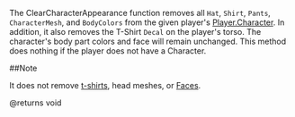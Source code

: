 The ClearCharacterAppearance function removes all `Hat`, `Shirt`, `Pants`, `CharacterMesh`, and `BodyColors` from the given player's [Player.Character](https://developer.roblox.com/api-reference/property/Player/Character). In addition, it also removes the T-Shirt `Decal` on the player's torso. The character's body part colors and face will remain unchanged. This method does nothing if the player does not have a Character.

##Note

It does not remove [t-shirts](https://developer.roblox.com/api-reference/class/ShirtGraphic), head meshes, or [Faces][1].

[1]: https://developer.roblox.com/api-reference/datatype/Faces
@returns void
